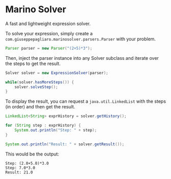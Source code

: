# Marino Solver
A fast and lightweight expression solver.

To solve your expression, simply create a `com.giuseppepagliaro.marinosolver.parsers.Parser` with your problem.

```java
Parser parser = new Parser("(2+5)*3");
```

Then, inject the parser instance into any Solver subclass and iterate over the steps to get the result.

```java
Solver solver = new ExpressionSolver(parser);

while(solver.hasMoreSteps()) {
    solver.solveStep();
}
```

To display the result, you can request a `java.util.LinkedList` with the steps (in order) and then get the result.

```java
LinkedList<String> exprHistory = solver.getHistory();

for (String step : exprHistory) {
    System.out.println("Step: " + step);
}

System.out.println("Result: " + solver.getResult());
```

This would be the output:

```vim
Step: (2.0+5.0)*3.0
Step: 7.0*3.0
Result: 21.0
```
